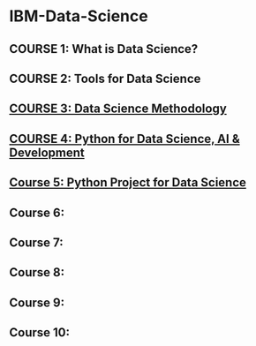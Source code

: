# IBM-Data-Science
## COURSE 1: What is Data Science?
## COURSE 2: Tools for Data Science
## [COURSE 3: Data Science Methodology](https://github.com/chongna95/IBM-Data-Science/tree/main/Course%203:%20Data%20Science%20Methodology)
## [COURSE 4: Python for Data Science, AI & Development](https://github.com/chongna95/IBM-Data-Science/tree/main/Course%204:%20Python%20for%20Data%20Science%2C%20AI%20%26%20Development)
## [Course 5: Python Project for Data Science](https://github.com/chongna95/IBM-Data-Science/tree/main/Course%205:%20Python%20Project%20for%20Data%20Science)
## Course 6:
## Course 7:
## Course 8:
## Course 9:
## Course 10:
